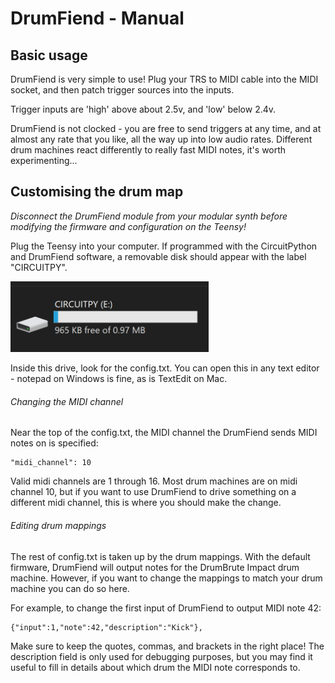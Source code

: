 # DrumFiend - Manual

## Basic usage

DrumFiend is very simple to use! Plug your TRS to MIDI cable into the MIDI socket, and then patch trigger sources into the inputs.

Trigger inputs are 'high' above about 2.5v, and 'low' below 2.4v.

DrumFiend is not clocked - you are free to send triggers at any time, and at almost any rate that you like, all the way up into low audio rates. Different drum machines react differently to really fast MIDI notes, it's worth experimenting...

## Customising the drum map

*Disconnect the DrumFiend module from your modular synth before modifying the firmware and configuration on the Teensy!*

Plug the Teensy into your computer. If programmed with the CircuitPython and DrumFiend software, a removable disk should appear with the label "CIRCUITPY".

<img src="images/firmware-1.png" title="" alt="" width="317">

Inside this drive, look for the config.txt. You can open this in any text editor - notepad on Windows is fine, as is TextEdit on Mac.

###### Changing the MIDI channel

Near the top of the config.txt, the MIDI channel the DrumFiend sends MIDI notes on is specified:

```
"midi_channel": 10
```

Valid midi channels are 1 through 16. Most drum machines are on midi channel 10, but if you want to use DrumFiend to drive something on a different midi channel, this is where you should make the change.

###### Editing drum mappings

The rest of config.txt is taken up by the drum mappings. With the default firmware, DrumFiend will output notes for the DrumBrute Impact drum machine. However, if you want to change the mappings to match your drum machine you can do so here.

For example, to change the first input of DrumFiend to output MIDI note 42:

```
{"input":1,"note":42,"description":"Kick"},
```

Make sure to keep the quotes, commas, and brackets in the right place! The description field is only used for debugging purposes, but you may find it useful to fill in details about which drum the MIDI note corresponds to.
